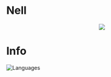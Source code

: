 # Nell

<p align="center">
  <a href="https://github.com/7zr">
    <img src="https://discord.c99.nl/widget/theme-4/435815377310842880.png"/>
     </a>
</p>

# Info
![Languages](https://github-readme-stats.vercel.app/api/top-langs/?username=nelleu&layout=compact&theme=dark) </br>